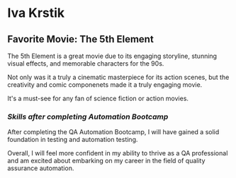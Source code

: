 # **Iva Krstik**

## Favorite Movie: The 5th Element
The 5th Element is a great movie due to its engaging storyline, stunning visual effects, and memorable characters for the 90s.

Not only was it a truly a cinematic masterpiece for its action scenes, but the creativity and comic componenets made it a truly engaging movie.

It's a must-see for any fan of science fiction or action movies.

### *Skills after completing Automation Bootcamp*
After completing the QA Automation Bootcamp, I will have gained a solid foundation in testing and  automation testing.

Overall, I will feel more confident in my ability to thrive as a QA professional and am excited about embarking on my career in the field of quality assurance automation.